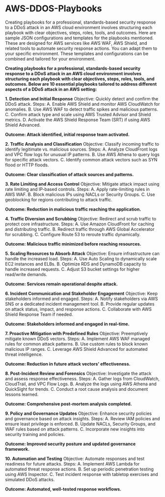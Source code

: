 # AWS-DDOS-Playbooks
 Creating playbooks for a professional, standards-based security response to a DDoS attack in an AWS cloud environment involves structuring each playbook with clear objectives, steps, roles, tools, and outcomes.
 Here are sample JSON configurations and templates for the playbooks mentioned. These are designed for AWS services like AWS WAF, AWS Shield, and related tools to automate security response actions. You can adapt them to your specific environment.
 These templates and configurations can be combined and tailored for your environment.

**Creating playbooks for a professional, standards-based security response to a DDoS attack in an AWS cloud environment involves structuring each playbook with clear objectives, steps, roles, tools, and outcomes. Below are 10 essential playbooks tailored to address different aspects of a DDoS attack in an AWS setting:**

**1. Detection and Initial Response**
Objective: Quickly detect and confirm the DDoS attack.
Steps:
A. Enable AWS Shield and monitor AWS CloudWatch for anomalies.
B. Use AWS WAF to detect traffic spikes and malicious patterns.
C. Confirm attack type and scale using AWS Trusted Advisor and Shield metrics.
D. Activate the AWS Shield Response Team (SRT) if using AWS Shield Advanced.

**Outcome: Attack identified, initial response team activated.**

**2. Traffic Analysis and Classification**
Objective: Classify incoming traffic to identify legitimate vs. malicious sources.
Steps:
A. Analyze CloudFront logs and VPC flow logs for unusual IP patterns.
B. Use AWS Athena to query logs for specific attack vectors.
C. Identify common attack vectors such as SYN flood or HTTP floods.

**Outcome: Clear classification of attack sources and patterns.**

**3. Rate Limiting and Access Control**
Objective: Mitigate attack impact using rate limiting and IP-based controls.
Steps:
A. Apply rate-limiting rules in AWS WAF.
B. Block malicious IPs using NACLs or Security Groups.
C. Use geoblocking for regions contributing to attack traffic.

**Outcome: Reduction in malicious traffic reaching the application.**

**4. Traffic Diversion and Scrubbing**
Objective: Redirect and scrub traffic to protect core infrastructure.
Steps:
A. Use Amazon CloudFront for caching and distributing traffic.
B. Redirect traffic through AWS Global Accelerator for scrubbing.
C. Configure Route 53 to reroute traffic dynamically.

**Outcome: Malicious traffic minimized before reaching resources.**

**5. Scaling Resources to Absorb Attack**
Objective: Ensure infrastructure can handle the increased load.
Steps:
A. Use Auto Scaling to dynamically scale EC2 instances and ELBs.
B. Optimize RDS and DynamoDB capacity to handle increased requests.
C. Adjust S3 bucket settings for higher read/write demands.

**Outcome: Services remain operational despite attack.**

**6. Incident Communication and Stakeholder Engagement**
Objective: Keep stakeholders informed and engaged.
Steps:
A. Notify stakeholders via AWS SNS or a dedicated incident management tool.
B. Provide regular updates on attack status, impact, and response actions.
C. Collaborate with AWS Shield Response Team if needed.

**Outcome: Stakeholders informed and engaged in real-time.**

**7. Proactive Mitigation with Predefined Rules**
Objective: Preemptively mitigate known DDoS vectors.
Steps:
A. Implement AWS WAF managed rules for common attack patterns.
B. Use custom rules to block known malicious IP ranges.
C. Leverage AWS Shield Advanced for automated threat intelligence.

**Outcome: Reduction in future attack vectors' effectiveness.**

**8. Post-Incident Review and Forensics**
Objective: Investigate the attack and assess response effectiveness.
Steps:
A. Gather logs from CloudWatch, CloudTrail, and VPC Flow Logs.
B. Analyze the logs using AWS Athena and QuickSight for trends.
C. Conduct a root cause analysis and document lessons learned.

**Outcome: Comprehensive post-mortem analysis completed.**

**9. Policy and Governance Updates**
Objective: Enhance security policies and governance based on attack insights.
Steps:
A. Review IAM policies and ensure least privilege is enforced.
B. Update NACLs, Security Groups, and WAF rules based on attack patterns.
C. Incorporate new insights into security training and policies.

**Outcome: Improved security posture and updated governance framework.**

**10. Automation and Testing**
Objective: Automate responses and test readiness for future attacks.
Steps:
A. Implement AWS Lambda for automated threat response actions.
B. Set up periodic penetration testing using AWS Inspector.
C. Test incident response with tabletop exercises and simulated DDoS attacks.

**Outcome: Automated, well-tested response workflows.**